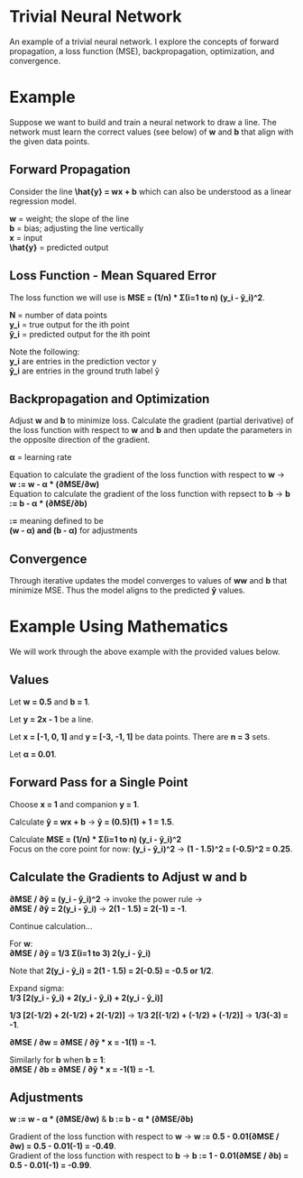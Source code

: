 # Trivial Neural Network
An example of a trivial neural network. I explore the concepts of forward propagation, a loss function (MSE), backpropagation, optimization, and convergence.

# Example
Suppose we want to build and train a neural network to draw a line. The network must learn the correct values (see below) of **w** and **b** that align with the given data points.

## Forward Propagation
Consider the line **\hat{y} = wx + b** which can also be understood as a linear regression model.

**w** = weight; the slope of the line  
**b** = bias; adjusting the line vertically  
**x** = input  
**\hat{y}** = predicted output  

## Loss Function - Mean Squared Error
The loss function we will use is **MSE = (1/n) * Σ(i=1 to n) (y_i - ŷ_i)^2**.

**N** = number of data points  
**y_i** = true output for the ith point  
**ŷ_i** = predicted output for the ith point  

Note the following:  
**y_i** are entries in the prediction vector y  
**ŷ_i** are entries in the ground truth label ŷ  

## Backpropagation and Optimization
Adjust **w** and **b** to minimize loss. Calculate the gradient (partial derivative) of the loss function with respect to **w** and **b** and then update the parameters in the opposite direction of the gradient.

**&alpha;** = learning rate  

Equation to calculate the gradient of the loss function with respect to **w** -> **w := w - α * (∂MSE/∂w)**  
Equation to calculate the gradient of the loss function with repsect to **b** -> **b := b - α * (∂MSE/∂b)**

**:=** meaning defined to be  
**(w - &alpha;) and (b - &alpha;)** for adjustments

## Convergence
Through iterative updates the model converges to values of **ww** and **b** that minimize MSE. Thus the model aligns to the predicted **ŷ** values.

# Example Using Mathematics
We will work through the above example with the provided values below.

## Values
Let **w = 0.5** and **b = 1**.  

Let **y = 2x - 1** be a line.  

Let **x = [-1, 0, 1]** and **y = [-3, -1, 1]** be data points. There are **n = 3** sets.  

Let **&alpha; = 0.01**.  

## Forward Pass for a Single Point
Choose **x = 1** and companion **y = 1**.  

Calculate **ŷ = wx + b** -> **ŷ = (0.5)(1) + 1 = 1.5**.  

Calculate **MSE = (1/n) * Σ(i=1 to n) (y_i - ŷ_i)^2**  
Focus on the core point for now: **(y_i - ŷ_i)^2** -> **(1 - 1.5)^2 = (-0.5)^2 = 0.25**.  

## Calculate the Gradients to Adjust w and b
**∂MSE / ∂ŷ = (y_i - ŷ_i)^2** -> invoke the power rule ->  
**∂MSE / ∂ŷ = 2(y_i - ŷ_i)** -> **2(1 - 1.5) = 2(-1) = -1**.

Continue calculation...  

For **w**:  
**∂MSE / ∂ŷ = 1/3 Σ(i=1 to 3) 2(y_i - ŷ_i)**  

Note that **2(y_i - ŷ_i) = 2(1 - 1.5) = 2(-0.5) = -0.5 or 1/2**.   

Expand sigma:  
**1/3 [2(y_i - ŷ_i) + 2(y_i - ŷ_i) + 2(y_i - ŷ_i)]**  

**1/3 [2(-1/2) + 2(-1/2) + 2(-1/2)]** -> **1/3 2[(-1/2) + (-1/2) + (-1/2)]** -> **1/3(-3) = -1**.  

**∂MSE / ∂w = ∂MSE / ∂ŷ * x = -1(1) = -1.**

Similarly for **b** when **b = 1**:  
**∂MSE / ∂b = ∂MSE / ∂ŷ * x = -1(1) = -1.**  

## Adjustments
**w := w - α * (∂MSE/∂w)** & **b := b - α * (∂MSE/∂b)**  

Gradient of the loss function with respect to **w** -> **w := 0.5 - 0.01(∂MSE / ∂w) = 0.5 - 0.01(-1) = -0.49**.  
Gradient of the loss function with respect to **b** -> **b := 1 - 0.01(∂MSE / ∂b) = 0.5 - 0.01(-1) = -0.99**.  
